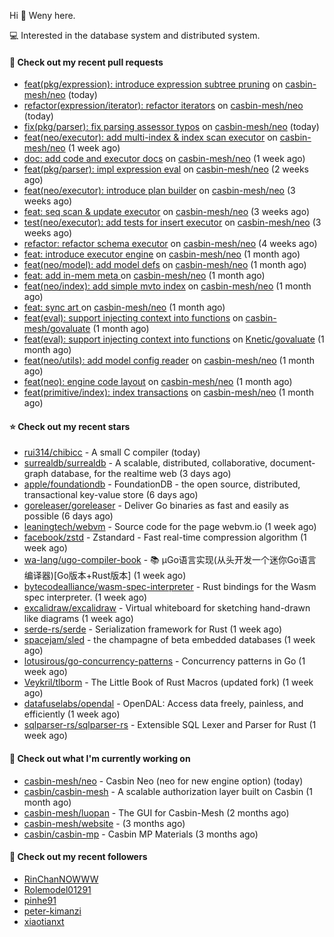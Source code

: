 Hi 👋 Weny here.

💻 Interested in the database system and distributed system.

#### 🔨 Check out my recent pull requests

- [feat(pkg/expression): introduce expression subtree pruning](https://github.com/casbin-mesh/neo/pull/61) on [casbin-mesh/neo](https://github.com/casbin-mesh/neo) (today)
- [refactor(expression/iterator): refactor iterators](https://github.com/casbin-mesh/neo/pull/60) on [casbin-mesh/neo](https://github.com/casbin-mesh/neo) (today)
- [fix(pkg/parser): fix parsing assessor typos](https://github.com/casbin-mesh/neo/pull/59) on [casbin-mesh/neo](https://github.com/casbin-mesh/neo) (today)
- [feat(neo/executor): add multi-index &amp; index scan executor](https://github.com/casbin-mesh/neo/pull/57) on [casbin-mesh/neo](https://github.com/casbin-mesh/neo) (1 week ago)
- [doc: add code and executor docs](https://github.com/casbin-mesh/neo/pull/55) on [casbin-mesh/neo](https://github.com/casbin-mesh/neo) (1 week ago)
- [feat(pkg/parser): impl expression eval](https://github.com/casbin-mesh/neo/pull/54) on [casbin-mesh/neo](https://github.com/casbin-mesh/neo) (2 weeks ago)
- [feat(neo/executor): introduce plan builder](https://github.com/casbin-mesh/neo/pull/52) on [casbin-mesh/neo](https://github.com/casbin-mesh/neo) (3 weeks ago)
- [feat: seq scan &amp; update executor](https://github.com/casbin-mesh/neo/pull/49) on [casbin-mesh/neo](https://github.com/casbin-mesh/neo) (3 weeks ago)
- [test(neo/executor): add tests for insert executor](https://github.com/casbin-mesh/neo/pull/48) on [casbin-mesh/neo](https://github.com/casbin-mesh/neo) (3 weeks ago)
- [refactor: refactor schema executor](https://github.com/casbin-mesh/neo/pull/47) on [casbin-mesh/neo](https://github.com/casbin-mesh/neo) (4 weeks ago)
- [feat: introduce executor engine](https://github.com/casbin-mesh/neo/pull/43) on [casbin-mesh/neo](https://github.com/casbin-mesh/neo) (1 month ago)
- [feat(neo/model): add model defs](https://github.com/casbin-mesh/neo/pull/41) on [casbin-mesh/neo](https://github.com/casbin-mesh/neo) (1 month ago)
- [feat: add in-mem meta ](https://github.com/casbin-mesh/neo/pull/40) on [casbin-mesh/neo](https://github.com/casbin-mesh/neo) (1 month ago)
- [feat(neo/index): add simple mvto index](https://github.com/casbin-mesh/neo/pull/38) on [casbin-mesh/neo](https://github.com/casbin-mesh/neo) (1 month ago)
- [feat: sync art ](https://github.com/casbin-mesh/neo/pull/35) on [casbin-mesh/neo](https://github.com/casbin-mesh/neo) (1 month ago)
- [feat(eval): support injecting context into functions](https://github.com/casbin-mesh/govaluate/pull/1) on [casbin-mesh/govaluate](https://github.com/casbin-mesh/govaluate) (1 month ago)
- [feat(eval): support injecting context into functions](https://github.com/Knetic/govaluate/pull/163) on [Knetic/govaluate](https://github.com/Knetic/govaluate) (1 month ago)
- [feat(neo/utils): add model config reader](https://github.com/casbin-mesh/neo/pull/34) on [casbin-mesh/neo](https://github.com/casbin-mesh/neo) (1 month ago)
- [feat(neo): engine code layout](https://github.com/casbin-mesh/neo/pull/33) on [casbin-mesh/neo](https://github.com/casbin-mesh/neo) (1 month ago)
- [feat(primitive/index): index transactions](https://github.com/casbin-mesh/neo/pull/32) on [casbin-mesh/neo](https://github.com/casbin-mesh/neo) (1 month ago)

#### ⭐ Check out my recent stars

- [rui314/chibicc](https://github.com/rui314/chibicc) - A small C compiler (today)
- [surrealdb/surrealdb](https://github.com/surrealdb/surrealdb) - A scalable, distributed, collaborative, document-graph database, for the realtime web (3 days ago)
- [apple/foundationdb](https://github.com/apple/foundationdb) - FoundationDB - the open source, distributed, transactional key-value store (6 days ago)
- [goreleaser/goreleaser](https://github.com/goreleaser/goreleaser) - Deliver Go binaries as fast and easily as possible (6 days ago)
- [leaningtech/webvm](https://github.com/leaningtech/webvm) - Source code for the page webvm.io (1 week ago)
- [facebook/zstd](https://github.com/facebook/zstd) - Zstandard - Fast real-time compression algorithm (1 week ago)
- [wa-lang/ugo-compiler-book](https://github.com/wa-lang/ugo-compiler-book) - :books: µGo语言实现(从头开发一个迷你Go语言编译器)[Go版本&#43;Rust版本] (1 week ago)
- [bytecodealliance/wasm-spec-interpreter](https://github.com/bytecodealliance/wasm-spec-interpreter) - Rust bindings for the Wasm spec interpreter. (1 week ago)
- [excalidraw/excalidraw](https://github.com/excalidraw/excalidraw) - Virtual whiteboard for sketching hand-drawn like diagrams (1 week ago)
- [serde-rs/serde](https://github.com/serde-rs/serde) - Serialization framework for Rust (1 week ago)
- [spacejam/sled](https://github.com/spacejam/sled) - the champagne of beta embedded databases (1 week ago)
- [lotusirous/go-concurrency-patterns](https://github.com/lotusirous/go-concurrency-patterns) - Concurrency patterns in Go (1 week ago)
- [Veykril/tlborm](https://github.com/Veykril/tlborm) - The Little Book of Rust Macros (updated fork)  (1 week ago)
- [datafuselabs/opendal](https://github.com/datafuselabs/opendal) - OpenDAL: Access data freely, painless, and efficiently (1 week ago)
- [sqlparser-rs/sqlparser-rs](https://github.com/sqlparser-rs/sqlparser-rs) - Extensible SQL Lexer and Parser for Rust (1 week ago)

#### 👷 Check out what I'm currently working on

- [casbin-mesh/neo](https://github.com/casbin-mesh/neo) - Casbin Neo (neo for new engine option) (today)
- [casbin/casbin-mesh](https://github.com/casbin/casbin-mesh) - A scalable authorization layer built on Casbin (1 month ago)
- [casbin-mesh/luopan](https://github.com/casbin-mesh/luopan) - The GUI for Casbin-Mesh (2 months ago)
- [casbin-mesh/website](https://github.com/casbin-mesh/website) -  (3 months ago)
- [casbin/casbin-mp](https://github.com/casbin/casbin-mp) - Casbin MP Materials (3 months ago)

#### 👯 Check out my recent followers

- [RinChanNOWWW](https://github.com/RinChanNOWWW)
- [Rolemodel01291](https://github.com/Rolemodel01291)
- [pinhe91](https://github.com/pinhe91)
- [peter-kimanzi](https://github.com/peter-kimanzi)
- [xiaotianxt](https://github.com/xiaotianxt)



